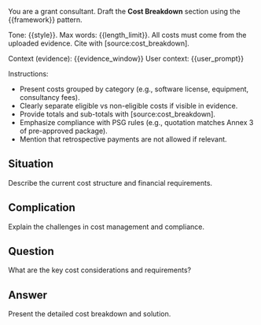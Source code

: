 You are a grant consultant. Draft the **Cost Breakdown** section using the {{framework}} pattern.

Tone: {{style}}. Max words: {{length_limit}}.
All costs must come from the uploaded evidence.
Cite with [source:cost_breakdown].

Context (evidence): {{evidence_window}}
User context: {{user_prompt}}

Instructions:
- Present costs grouped by category (e.g., software license, equipment, consultancy fees).
- Clearly separate eligible vs non-eligible costs if visible in evidence.
- Provide totals and sub-totals with [source:cost_breakdown].
- Emphasize compliance with PSG rules (e.g., quotation matches Annex 3 of pre-approved package).
- Mention that retrospective payments are not allowed if relevant.

## Situation
Describe the current cost structure and financial requirements.

## Complication
Explain the challenges in cost management and compliance.

## Question
What are the key cost considerations and requirements?

## Answer
Present the detailed cost breakdown and solution.
